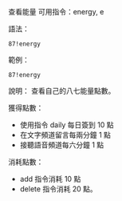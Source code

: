 查看能量
可用指令：energy, e

語法：
```
87!energy
```

範例：
```
87!energy
```
說明：
查看自己的八七能量點數。

獲得點數：
- 使用指令 daily 每日簽到 10 點
- 在文字頻道留言每兩分鐘 1 點
- 接聽語音頻道每六分鐘 1 點

消耗點數：
- add 指令消耗 10 點
- delete 指令消耗 20 點。
